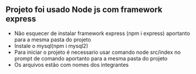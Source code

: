 ## Projeto foi usado Node js com framework express

- Não esquecer de instalar framework express (npm i express) aportanto para a mesma pasta do projeto
- Instale o mysql(npm i mysql2)
- Para iniciar o projeto é necessario usar comando node src/index no prompt de comando aportanto para a mesma pasta do projeto
- Os arquivos estão com nomes dos integrantes
